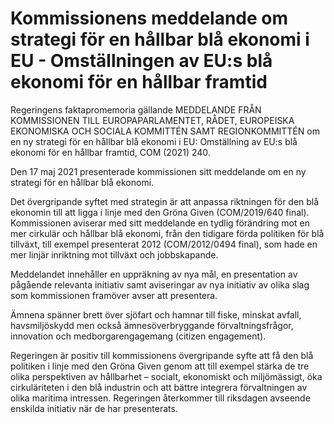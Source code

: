 # Kommissionens meddelande om strategi för en hållbar blå ekonomi i EU - Omställningen av EU:s blå ekonomi för en hållbar framtid

Regeringens faktapromemoria gällande MEDDELANDE FRÅN KOMMISSIONEN TILL EUROPAPARLAMENTET, RÅDET, EUROPEISKA EKONOMISKA OCH SOCIALA KOMMITTÉN SAMT REGIONKOMMITTÉN om en ny strategi för en hållbar blå ekonomi i EU: Omställning av EU:s blå ekonomi för en hållbar framtid, COM (2021\) 240\.

Den 17 maj 2021 presenterade kommissionen sitt meddelande om en ny strategi för en hållbar blå ekonomi.

Det övergripande syftet med strategin är att anpassa riktningen för den blå ekonomin till att ligga i linje med den Gröna Given (COM/2019/640 final). Kommissionen aviserar med sitt meddelande en tydlig förändring mot en mer cirkulär och hållbar blå ekonomi, från den tidigare förda politiken för blå tillväxt, till exempel presenterat 2012 (COM/2012/0494 final), som hade en mer linjär inriktning mot tillväxt och jobbskapande.

Meddelandet innehåller en uppräkning av nya mål, en presentation av pågående relevanta initiativ samt aviseringar av nya initiativ av olika slag som kommissionen framöver avser att presentera.

Ämnena spänner brett över sjöfart och hamnar till fiske, minskat avfall, havsmiljöskydd men också ämnesöverbryggande förvaltningsfrågor, innovation och medborgarengagemang (citizen engagement).

Regeringen är positiv till kommissionens övergripande syfte att få den blå politiken i linje med den Gröna Given genom att till exempel stärka de tre olika perspektiven av hållbarhet – socialt, ekonomiskt och miljömässigt, öka cirkuläriteten i den blå industrin och att bättre integrera förvaltningen av olika maritima intressen. Regeringen återkommer till riksdagen avseende enskilda initiativ när de har presenterats.
